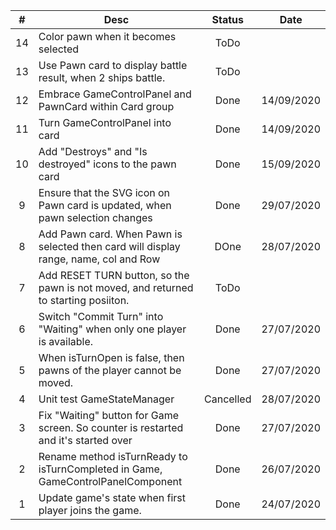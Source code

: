 | #  | Desc                                                                                 |  Status   |    Date    |
|:--:|--------------------------------------------------------------------------------------|:---------:|:----------:|
| 14 | Color pawn when it becomes selected                                                  |   ToDo    |            |
| 13 | Use Pawn card to display battle result, when 2 ships battle.                         |   ToDo    |            |
| 12 | Embrace GameControlPanel and PawnCard within Card group                              |   Done    | 14/09/2020 |
| 11 | Turn GameControlPanel into card                                                      |   Done    | 14/09/2020 |
| 10 | Add "Destroys" and "Is destroyed" icons to the pawn card                             |   Done    | 15/09/2020 |
| 9  | Ensure that the SVG icon on Pawn card is updated, when pawn selection changes        |   Done    | 29/07/2020 |
| 8  | Add Pawn card. When Pawn is selected then card will display range, name, col and Row |   DOne    | 28/07/2020 |
| 7  | Add RESET TURN button, so the pawn is not moved, and returned to starting posiiton.  |   ToDo    |            |
| 6  | Switch "Commit Turn" into "Waiting" when only one player is available.               |   Done    | 27/07/2020 |
| 5  | When isTurnOpen is false, then pawns of the player cannot be moved.                  |   Done    | 27/07/2020 |
| 4  | Unit test GameStateManager                                                           | Cancelled | 28/07/2020 |
| 3  | Fix "Waiting" button for Game screen. So counter is restarted and it's started over  |   Done    | 27/07/2020 |
| 2  | Rename method isTurnReady to isTurnCompleted in Game, GameControlPanelComponent      |   Done    | 26/07/2020 |
| 1  | Update game's state when first player joins the game.                                |   Done    | 24/07/2020 |